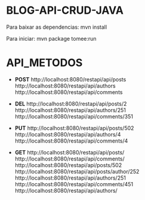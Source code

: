 # BLOG-API-CRUD-JAVA

 Para baixar as dependencias: mvn install

 Para iniciar: mvn package tomee:run

 # API_METODOS

 * **POST**
 http://localhost:8080/restapi/api/posts <br>
 http://localhost:8080/restapi/api/authors <br>
 http://localhost:8080/restapi/api/comments <br>

 * **DEL**
 http://localhost:8080/restapi/api/posts/2 <br>
 http://localhost:8080/restapi/api/authors/251 <br>
 http://localhost:8080/restapi/api/comments/351 <br>

 * **PUT**
 http://localhost:8080/restapi/api/posts/502 <br>
 http://localhost:8080/restapi/api/authors/4 <br>
 http://localhost:8080/restapi/api/comments/4 <br>

 * **GET**
 http://localhost:8080/restapi/api/posts/ <br>
 http://localhost:8080/restapi/api/comments/ <br>
 http://localhost:8080/restapi/api/posts/502 <br>
 http://localhost:8080/restapi/api/posts/author/252 <br>
 http://localhost:8080/restapi/api/authors/251 <br>
 http://localhost:8080/restapi/api/comments/451 <br>
 http://localhost:8080/restapi/api/authors/ <br>